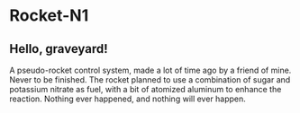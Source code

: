 # Rocket-N1

## Hello, graveyard!
A pseudo-rocket control system, made a lot of time ago by a friend of mine. Never to be finished.
The rocket planned to use a combination of sugar and potassium nitrate as fuel, with a bit of atomized aluminum to enhance the reaction.
Nothing ever happened, and nothing will ever happen.
